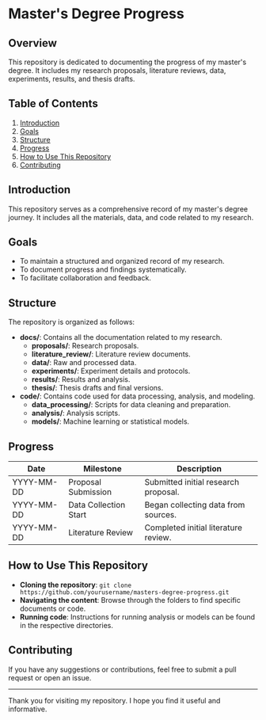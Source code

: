 # Master's Degree Progress

## Overview

This repository is dedicated to documenting the progress of my master's degree. It includes my research proposals, literature reviews, data, experiments, results, and thesis drafts.

## Table of Contents

1. [Introduction](#introduction)
2. [Goals](#goals)
3. [Structure](#structure)
4. [Progress](#progress)
5. [How to Use This Repository](#how-to-use-this-repository)
6. [Contributing](#contributing)

## Introduction

This repository serves as a comprehensive record of my master's degree journey. It includes all the materials, data, and code related to my research.

## Goals

- To maintain a structured and organized record of my research.
- To document progress and findings systematically.
- To facilitate collaboration and feedback.

## Structure

The repository is organized as follows:

- **docs/**: Contains all the documentation related to my research.
  - **proposals/**: Research proposals.
  - **literature_review/**: Literature review documents.
  - **data/**: Raw and processed data.
  - **experiments/**: Experiment details and protocols.
  - **results/**: Results and analysis.
  - **thesis/**: Thesis drafts and final versions.
- **code/**: Contains code used for data processing, analysis, and modeling.
  - **data_processing/**: Scripts for data cleaning and preparation.
  - **analysis/**: Analysis scripts.
  - **models/**: Machine learning or statistical models.

## Progress

| Date       | Milestone             | Description                           |
|------------|-----------------------|---------------------------------------|
| YYYY-MM-DD | Proposal Submission   | Submitted initial research proposal.  |
| YYYY-MM-DD | Data Collection Start | Began collecting data from sources.   |
| YYYY-MM-DD | Literature Review     | Completed initial literature review.  |

## How to Use This Repository

- **Cloning the repository**: `git clone https://github.com/yourusername/masters-degree-progress.git`
- **Navigating the content**: Browse through the folders to find specific documents or code.
- **Running code**: Instructions for running analysis or models can be found in the respective directories.

## Contributing

If you have any suggestions or contributions, feel free to submit a pull request or open an issue.

---

Thank you for visiting my repository. I hope you find it useful and informative.
